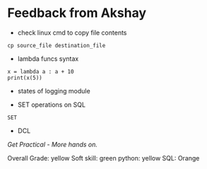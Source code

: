# Feedback from Akshay

- check linux cmd to copy file contents

```
cp source_file destination_file
```
- lambda funcs syntax
```
x = lambda a : a + 10
print(x(5))
```
- states of logging module

- SET operations on SQL
```
SET 
```

- DCL 

*Get Practical - More hands on.*

Overall Grade: yellow
Soft skill: green
python: yellow
SQL: Orange